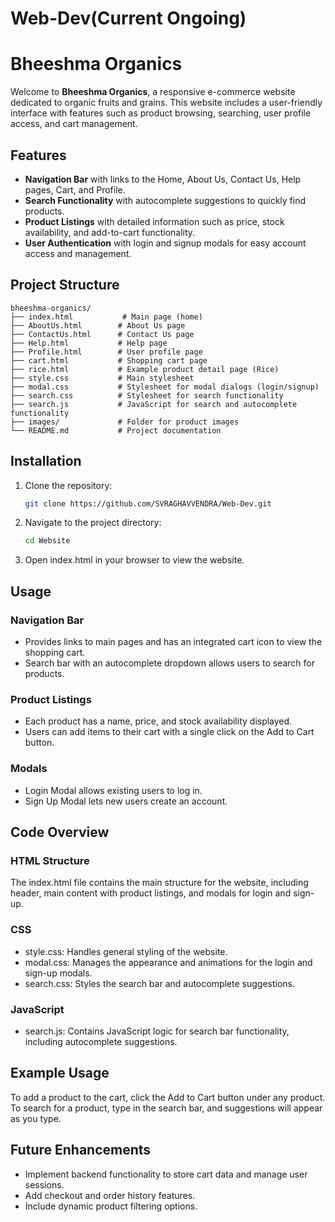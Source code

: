 # Web-Dev(Current Ongoing)

# Bheeshma Organics

Welcome to **Bheeshma Organics**, a responsive e-commerce website dedicated to organic fruits and grains. This website includes a user-friendly interface with features such as product browsing, searching, user profile access, and cart management.

## Features

- **Navigation Bar** with links to the Home, About Us, Contact Us, Help pages, Cart, and Profile.
- **Search Functionality** with autocomplete suggestions to quickly find products.
- **Product Listings** with detailed information such as price, stock availability, and add-to-cart functionality.
- **User Authentication** with login and signup modals for easy account access and management.

## Project Structure

```
bheeshma-organics/
├── index.html           # Main page (home)
├── AboutUs.html        # About Us page
├── ContactUs.html      # Contact Us page
├── Help.html           # Help page
├── Profile.html        # User profile page
├── cart.html           # Shopping cart page
├── rice.html           # Example product detail page (Rice)
├── style.css           # Main stylesheet
├── modal.css           # Stylesheet for modal dialogs (login/signup)
├── search.css          # Stylesheet for search functionality
├── search.js           # JavaScript for search and autocomplete functionality
├── images/             # Folder for product images
└── README.md           # Project documentation
```

## Installation

1. Clone the repository:
   ```bash
   git clone https://github.com/SVRAGHAVVENDRA/Web-Dev.git
   ```
2. Navigate to the project directory:
   ```bash
   cd Website
   ```
3. Open index.html in your browser to view the website.

## Usage

### Navigation Bar
- Provides links to main pages and has an integrated cart icon to view the shopping cart.
- Search bar with an autocomplete dropdown allows users to search for products.

### Product Listings
- Each product has a name, price, and stock availability displayed.
- Users can add items to their cart with a single click on the Add to Cart button.

### Modals
- Login Modal allows existing users to log in.
- Sign Up Modal lets new users create an account.

## Code Overview

### HTML Structure
The index.html file contains the main structure for the website, including header, main content with product listings, and modals for login and sign-up.

### CSS
- style.css: Handles general styling of the website.
- modal.css: Manages the appearance and animations for the login and sign-up modals.
- search.css: Styles the search bar and autocomplete suggestions.

### JavaScript
- search.js: Contains JavaScript logic for search bar functionality, including autocomplete suggestions.

## Example Usage
To add a product to the cart, click the Add to Cart button under any product. To search for a product, type in the search bar, and suggestions will appear as you type.

## Future Enhancements
- Implement backend functionality to store cart data and manage user sessions.
- Add checkout and order history features.
- Include dynamic product filtering options.


